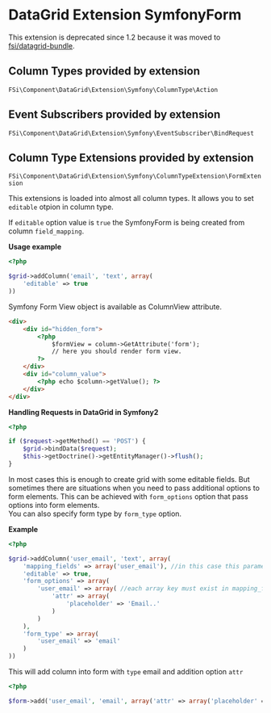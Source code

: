 # DataGrid Extension SymfonyForm #

This extension is deprecated since 1.2 because it was moved to
[fsi/datagrid-bundle](https://github.com/fsi-open/datagrid-bundle).

## Column Types provided by extension ##

``FSi\Component\DataGrid\Extension\Symfony\ColumnType\Action``

## Event Subscribers provided by extension ##

``FSi\Component\DataGrid\Extension\Symfony\EventSubscriber\BindRequest``

## Column Type Extensions provided by extension ##

``FSi\Component\DataGrid\Extension\Symfony\ColumnTypeExtension\FormExtension``

This extensions is loaded into almost all column types. It allows you to set 
``editable`` otpion in column type.

If ``editable`` option value is ``true`` the SymfonyForm is being created from
column ``field_mapping``.

**Usage example**

```php
<?php

$grid->addColumn('email', 'text', array(
    'editable' => true  
))
```

Symfony Form View object is available as ColumnView attribute. 

```html
<div>
    <div id="hidden_form">
        <?php 
            $formView = column->GetAttribute('form'); 
            // here you should render form view. 
        ?>
    </div>
    <div id="column_value">
        <?php echo $column->getValue(); ?>
    </div>
</div>
```

**Handling Requests in DataGrid in Symfony2**

```php
<?php

if ($request->getMethod() == 'POST') {
    $grid->bindData($request);
    $this->getDoctrine()->getEntityManager()->flush();
}

```

In most cases this is enough to create grid with some editable fields. 
But sometimes there are situations when you need to pass additional options to form elements. 
This can be achieved with ``form_options`` option that pass options into 
form elements.  
You can also specify form type by ``form_type`` option. 

**Example**
```php
<?php

$grid->addColumn('user_email', 'text', array(
    'mapping_fields' => array('user_email'), //in this case this parameter is optional because column name is same as mapping_field
    'editable' => true,
    'form_options' => array(
        'user_email' => array( //each array key must exist in mapping_fields
            'attr' => array(
                'placeholder' => 'Email..'
            )
        )
    ),
    'form_type' => array(
        'user_email' => 'email'
    )
))
```

This will add column into form with ``type`` email and addition option ``attr``

```php
<?php

$form->add('user_email', 'email', array('attr' => array('placeholder' => ''Email..')));
```
